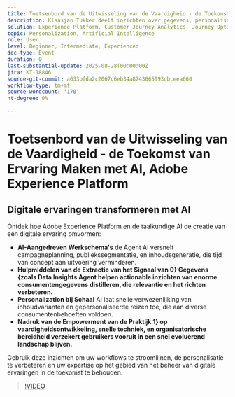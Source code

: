 ```yaml
---
title: Toetsenbord van de Uitwisseling van de Vaardigheid - de Toekomst van Ervaring Maken met AI, Adobe Experience Platform
description: Klaasjan Tukker deelt inzichten over gegevens, personalisatie, organisatorische gereedheid en de rol van AI-assistenten bij het versnellen van het maken van ervaringen. Leer hoe de artsen het vragen, hefboomwerking agent orchestratie kunnen beheersen, en hun vaardigheden kunnen uitbreiden om vooruit te blijven.
solution: Experience Platform, Customer Journey Analytics, Journey Optimizer, Real-Time Customer Data Platform
topic: Personalization, Artificial Intelligence
role: User
level: Beginner, Intermediate, Experienced
doc-type: Event
duration: 0
last-substantial-update: 2025-08-28T00:00:00Z
jira: KT-18846
source-git-commit: a633bfda2c2067c6eb34a8743665993dbceea660
workflow-type: tm+mt
source-wordcount: '170'
ht-degree: 0%

---
```



# Toetsenbord van de Uitwisseling van de Vaardigheid - de Toekomst van Ervaring Maken met AI, Adobe Experience Platform

## Digitale ervaringen transformeren met AI

Ontdek hoe Adobe Experience Platform en de taalkundige AI de creatie van een digitale ervaring omvormen:

* **AI-Aangedreven Werkschema&#39;s** de Agent AI versnelt campagneplanning, publiekssegmentatie, en inhoudsgeneratie, die tijd van concept aan uitvoering verminderen.
* **Hulpmiddelen van de Extractie van het Signaal van 0&rbrace; Gegevens &lbrace;zoals Data Insights Agent helpen actionable inzichten van enorme consumentengegevens distilleren, die relevantie en het richten verbeteren.**
* **Personalization bij Schaal** AI laat snelle verwezenlijking van inhoudvarianten en gepersonaliseerde reizen toe, die aan diverse consumentenbehoeften voldoen.
* **Nadruk van de Empowerment van de Praktijk 1&rbrace; op vaardigheidsontwikkeling, snelle techniek, en organisatorische bereidheid verzekert gebruikers vooruit in een snel evoluerend landschap blijven.**

Gebruik deze inzichten om uw workflows te stroomlijnen, de personalisatie te verbeteren en uw expertise op het gebied van het beheer van digitale ervaringen in de toekomst te behouden.


>[!VIDEO](https://video.tv.adobe.com/v/3471327/?learn=on&enablevpops)